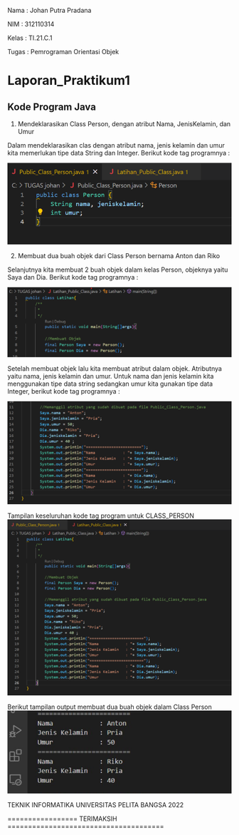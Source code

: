 Nama  : Johan Putra Pradana

NIM   : 312110314

Kelas : TI.21.C.1

Tugas : Pemrograman Orientasi Objek

# Laporan_Praktikum1

## Kode Program Java

1. Mendeklarasikan Class Person, dengan atribut Nama, JenisKelamin, dan Umur

Dalam mendeklarasikan clas dengan atribut nama, jenis kelamin dan umur kita memerlukan tipe data String dan Integer. Berikut kode tag programnya :

![gambar1](screenshoot/gambar1.png)

2. Membuat dua buah objek dari Class Person bernama Anton dan Riko

Selanjutnya kita membuat 2 buah objek dalam kelas Person, objeknya yaitu Saya dan Dia. Berikut kode tag programnya :

![gambar](screenshoot/gambar2.png)

Setelah membuat objek lalu kita membuat atribut dalam objek. Atributnya yaitu nama, jenis kelamin dan umur. Untuk nama dan jenis kelamin kita menggunakan tipe data string sedangkan umur  kita gunakan tipe data Integer, berikut kode tag programnya :

![gambar](screenshoot/gambar3.png)

Tampilan keseluruhan kode tag program untuk CLASS_PERSON 
![gambar](screenshoot/gambar4.png)

Berikut tampilan output membuat dua buah objek dalam Class Person
![gambar](screenshoot/gambar5.png)

TEKNIK INFORMATIKA
UNIVERSITAS PELITA BANGSA
2022

================= TERIMAKSIH ======================================